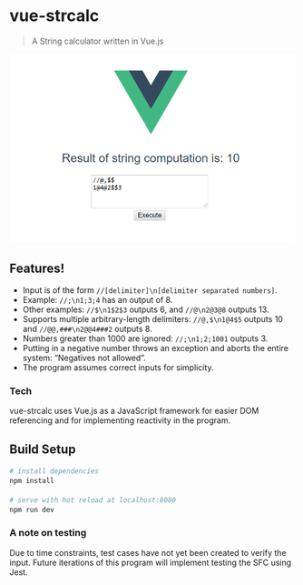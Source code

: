 # vue-strcalc

> A String calculator written in Vue.js

![vue-strcalc screenshot](/src/assets/screen.png?raw=true "The tool in action!")

## Features!
- Input is of the form `//[delimiter]\n[delimiter separated numbers]`.
- Example: `//;\n1;3;4` has an output of 8.
- Other examples: `//$\n1$2$3` outputs 6, and `//@\n2@3@8` outputs 13.
- Supports multiple arbitrary-length delimiters: `//@,$\n1@4$5` outputs 10 and `//@@,###\n2@@4###2` outputs 8.
- Numbers greater than 1000 are ignored: `//;\n1;2;1001` outputs 3.
- Putting in a negative number throws an exception and aborts the entire system: “Negatives not allowed”.
- The program assumes correct inputs for simplicity.

### Tech
vue-strcalc uses Vue.js as a JavaScript framework for easier DOM referencing and for implementing reactivity in the program.

## Build Setup

``` bash
# install dependencies
npm install

# serve with hot reload at localhost:8080
npm run dev
```

### A note on testing
Due to time constraints, test cases have not yet been created to verify the input. Future iterations of this program will implement testing the SFC using Jest.